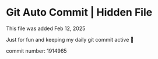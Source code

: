 # Git Auto Commit | Hidden File

This file was added Feb 12, 2025

Just for fun and keeping my daily git commit active 🤪

commit number: 1914965
